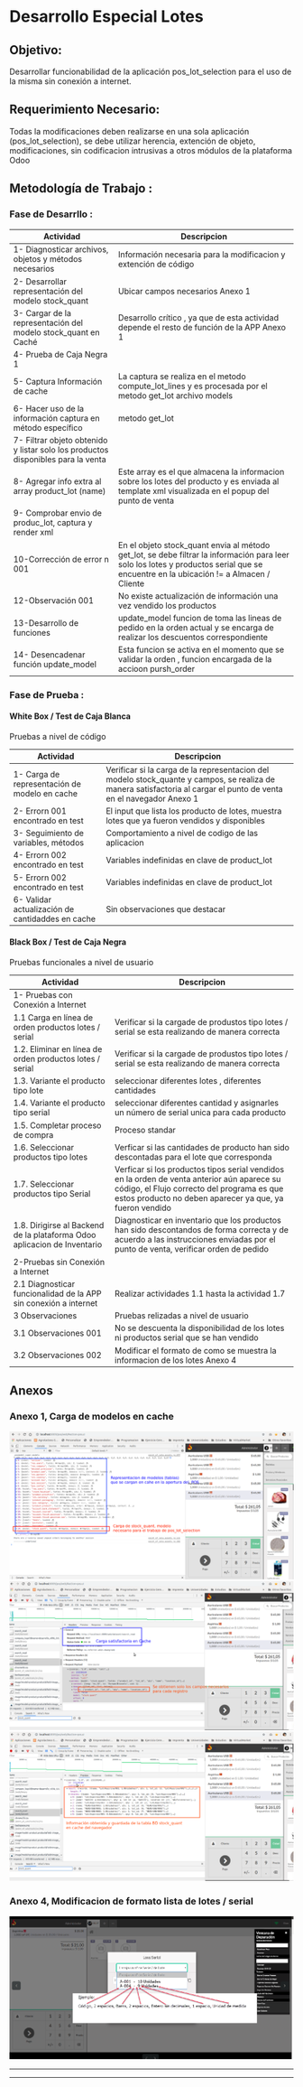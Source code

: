  # Desarrollo Especial Lotes

## Objetivo: 

Desarrollar funcionabilidad de la aplicación pos_lot_selection para el uso de la misma sin conexión a internet.     

## Requerimiento Necesario:

Todas la modificaciones deben realizarse en una sola aplicación (pos_lot_selection), se debe utilizar herencia, extención de objeto, modificaciones, sin codificacion intrusivas a otros módulos de la plataforma Odoo

## Metodología de Trabajo : 

### Fase de Desarrllo : 

Actividad  | Descripcion
------------- | -------------
1- Diagnosticar archivos, objetos y métodos necesarios | Información necesaria para la modificacion y extención de código
2- Desarrollar representación del modelo stock_quant | Ubicar campos necesarios Anexo 1
3- Cargar de la representación del modelo stock_quant en Caché | Desarrollo crítico , ya que de esta actividad depende el resto de función de la APP Anexo 1
4- Prueba de Caja Negra 1 | 
5- Captura Información de cache | La captura se realiza en el metodo compute_lot_lines y es procesada por el metodo get_lot archivo models
6- Hacer uso de la información captura en método específico | metodo get_lot
7- Filtrar objeto obtenido y listar solo los productos disponibles para la venta | 
8- Agregar info extra al array product_lot (name) | Este array es el que almacena la informacion sobre los lotes del producto y es enviada al template xml visualizada en el popup del punto de venta
9- Comprobar envio de produc_lot, captura y render xml | 
10-Corrección de error n 001 | En el objeto stock_quant envia al método get_lot, se debe filtrar la información para leer solo los lotes y productos serial que se encuentre en la ubicación != a Almacen / Cliente
12-Observación 001 | No existe actualización de información una vez vendido los productos
13-Desarrollo de funciones |  update_model funcion de toma las lineas de pedido en la orden actual y se encarga de realizar los descuentos correspondiente
14- Desencadenar función update_model | Esta funcion se activa en el momento que se validar la orden , funcion encargada de la accioon pursh_order


### Fase de Prueba : 

#### White Box / Test de Caja Blanca

Pruebas a nivel de código 

Actividad | Descripcion 
------------- | -------------
 1- Carga de representación de modelo en cache | Verificar si la carga de la representacion del modelo stock_quante y campos, se realiza de manera satisfactoria al cargar el punto de venta en el navegador Anexo 1
 2- Errorn 001 encontrado en test | El input que lista los producto de lotes, muestra lotes que ya fueron vendidos y disponibles 
 3- Seguimiento de variables, métodos | Comportamiento a nivel de codigo de las aplicacion
 4- Errorn 002 encontrado en test | Variables indefinidas en clave de product_lot
 5- Errorn 002 encontrado en test | Variables indefinidas en clave de product_lot
 6- Validar actualización de cantidaddes en cache | Sin observaciones que destacar
 
#### Black Box / Test de Caja Negra

 Pruebas funcionales a nivel de usuario

Actividad | Descripcion 
------------- | -------------
 1- Pruebas con Conexión a Internet |
 1.1 Carga en línea de orden productos lotes / serial  | Verificar si la cargade de produstos tipo lotes / serial se esta realizando de manera correcta
 1.2. Eliminar en línea de orden productos lotes / serial  | Verificar si la cargade de produstos tipo lotes / serial se esta realizando de manera correcta
 1.3. Variante el producto tipo lote  | seleccionar diferentes lotes , diferentes cantidades
 1.4. Variante el producto tipo serial  | seleccionar diferentes cantidad y asignarles un número de serial unica para cada producto
 1.5. Completar proceso de compra  | Proceso standar 
 1.6. Seleccionar productos tipo lotes | Verficar si las cantidades de producto han sido descontadas para el lote que corresponda
 1.7. Seleccionar productos tipo Serial | Verficar si los productos tipos serial vendidos en la orden de venta anterior aún aparece su código, el Flujo correcto del programa es que estos producto no deben aparecer ya que, ya fueron vendido
 1.8. Dirigirse al Backend de la plataforma Odoo aplicacion de Inventario |  Diagnosticar en inventario que los productos han sido descontandos de forma correcta y de acuerdo a las instrucciones enviadas por el punto de venta, verificar orden de pedido
 2-Pruebas sin Conexión a Internet |
 2.1 Diagnosticar funcionalidad de la APP sin conexión a internet | Realizar actividades 1.1 hasta la actividad 1.7
 3 Observaciones  | Pruebas relizadas a nivel de usuario
 3.1 Observaciones 001  | No se descuenta la disponibilidad de los lotes ni productos serial que se han vendido
 3.2 Observaciones 002  | Modificar el formato de como se muestra la informacion de los lotes Anexo 4
 
 ## Anexos
 
 ### Anexo 1, Carga de modelos en cache 

![](https://github.com/gtica/Requerimiento_LOTES/blob/master/img/Selecci%C3%B3n_756.png)
![](https://github.com/gtica/Requerimiento_LOTES/blob/master/img/Selecci%C3%B3n_757.png)
![](https://github.com/gtica/Requerimiento_LOTES/blob/master/img/Selecci%C3%B3n_758.png)

 
 ### Anexo 4, Modificacion de formato lista de lotes / serial
![](https://github.com/gtica/Requerimiento_LOTES/blob/master/img/Selecci%C3%B3n_760.png)
     

---------------------
---------------------
